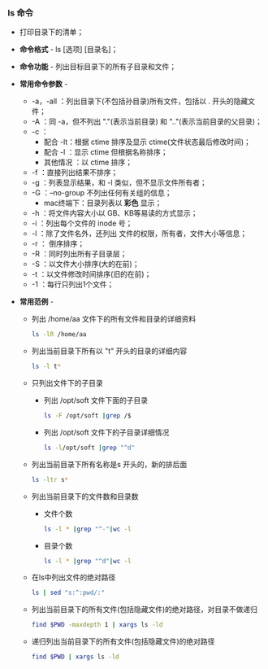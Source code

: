 ### ls 命令

- 打印目录下的清单；

- **命令格式** - ls [选项] [目录名]；

- **命令功能** - 列出目标目录下的所有子目录和文件；

- **常用命令参数** - 

  - -a，-all ：列出目录下(不包括孙目录)所有文件，包括以 . 开头的隐藏文件；
  - -A ：同 -a，但不列出 "."(表示当前目录) 和 ".."(表示当前目录的父目录)；
  - -c ：
    - 配合 -lt：根据 ctime 排序及显示 ctime(文件状态最后修改时间)；
    - 配合 -l ：显示 ctime 但根据名称排序；
    - 其他情况 ：以 ctime 排序；
  - -f ：直接列出结果不排序；
  - -g ：列表显示结果，和 -l 类似，但不显示文件所有者；
  - -G ：–no-group 不列出任何有关组的信息；
    - mac终端下：目录列表以 **彩色** 显示；
  - -h ：将文件内容大小以 GB、KB等易读的方式显示；
  - -i ：列出每个文件的 inode 号；
  - -l ：除了文件名外，还列出 文件的权限，所有者，文件大小等信息；
  - -r ： 倒序排序；
  - -R ：同时列出所有子目录层；
  - -S ：以文件大小排序(大的在前)；
  - -t ：以文件修改时间排序(旧的在前)；
  - -1 ：每行只列出1个文件；

- **常用范例** - 

  - 列出 /home/aa 文件下的所有文件和目录的详细资料

    ```bash
    ls -lR /home/aa
    ```

  - 列出当前目录下所有以 "t" 开头的目录的详细内容

    ```bash
    ls -l t*
    ```

  - 只列出文件下的子目录

    - 列出 /opt/soft 文件下面的子目录

      ```bash
      ls -F /opt/soft |grep /$
      ```

    - 列出 /opt/soft 文件下的子目录详细情况

      ```bash
      ls -l/opt/soft |grep "^d"
      ```

  - 列出当前目录下所有名称是s 开头的，新的排后面

    ```bash
    ls -ltr s*
    ```

  - 列出当前目录下的文件数和目录数

    - 文件个数

      ```bash
      ls -l * |grep "^-"|wc -l
      ```

    - 目录个数

      ```bash
      ls -l * |grep "^d"|wc -l
      ```

  - 在ls中列出文件的绝对路径

    ```bash
    ls | sed "s:^:pwd/:"
    ```

  - 列出当前目录下的所有文件(包括隐藏文件)的绝对路径，对目录不做递归

    ```bash
    find $PWD -maxdepth 1 | xargs ls -ld
    ```

  - 递归列出当前目录下的所有文件(包括隐藏文件)的绝对路径

    ```bash
    find $PWD | xargs ls -ld
    ```